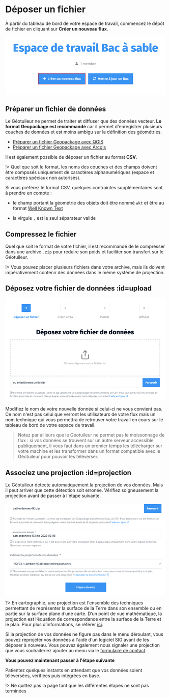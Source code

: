 # Déposer un fichier

À partir du tableau de bord de votre espace de travail, commencez le dépôt de
fichier en cliquant sur **Créer un nouveau flux**.

![Créer un nouveau flux](./img/upload/start.png)

## Préparer un fichier de données

Le Géotuileur ne permet de traiter et diffuser que des données vecteur. **Le format Geopackage est recommandé** car il permet d'enregistrer plusieurs couches de données et est moins ambigu sur la définition des géométries.

* [Préparer un fichier Geopackage avec QGIS](./tutos/gpkg-qgis.md)
* [Préparer un fichier Geopackage avec Arcgis](./tutos/gpkg-arcgis.md)

Il est également possible de déposer un fichier au format **CSV**.

!\> Quel que soit le format, les noms des couches et des champs doivent être composés uniquement de
caractères alphanumériques (espace et caractères spéciaux non autorisés).

Si vous préférez le format CSV, quelques contraintes supplémentaires sont à prendre en compte :

-   le champ portant la géométrie des objets doit être nommé `wkt` et être au
    format [Well Known Text](https://fr.wikipedia.org/wiki/Well-known_text)

-   la virgule `,` est le seul séparateur valide


## Compressez le fichier

Quel que soit le format de votre fichier, il est recommandé de le compresser dans une archive `.zip` pour réduire son poids et faciliter son transfert sur le Géotuileur.

!\> Vous pouvez placer plusieurs fichiers dans votre archive, mais ils doivent impérativement contenir des données dans le même système de projection.

## Déposez votre fichier de données :id=upload

![Téléverser un fichier](./img/upload/upload-file.png)

Modifiez le nom de votre nouvelle donnée si celui-ci ne vous convient pas. Ce
nom n'est pas celui que verront les utilisateurs de votre flux mais un
nom technique qui vous permettra de retrouver votre travail en cours sur le
tableau de bord de votre espace de travail.

> Notez par ailleurs que le Géotuileur ne permet pas le moissonnage de flux : si
vos données se trouvent sur un autre serveur accessible publiquement, il
vous faut dans un premier temps les télécharger sur votre
machine et les transformer dans un format compatible avec le Géotuileur pour pouvoir les téléverser.

## Associez une projection :id=projection

Le Géotuileur détecte automatiquement la projection de vos données. Mais il peut arriver que cette détection soit erronée. Vérifiez soigneusement la projection avant de passer à l'étape suivante.

![Vérifier la projection](./img/upload/projection.png)

?> En cartographie, une projection est l'ensemble des techniques permettant de représenter la surface de la Terre dans
son ensemble ou en partie sur la surface plane d’une carte. D’un point de vue
mathématique, la projection est l’équation de correspondance entre la surface de
la Terre et le plan. Pour plus d’informations, se référer
[ici](pdf/projections_cartographiques.pdf ':target=_blank :ignore').

Si la projection de vos données ne figure pas dans le menu déroulant, vous pouvez reprojeter vos données à l'aide d'un logiciel SIG avant de les déposer à nouveau. Vous pouvez également nous signaler une projection que vous souhaiteriez ajouter au menu via le [formulaire de contact](../../nous-ecrire ':ignore').

**Vous pouvez maintenant passer à l'étape suivante**

Patientez quelques instants en attendant que vos données soient téléversées, vérifiées puis intégrées en base.

!> Ne quittez pas la page tant que les différentes étapes ne sont pas terminées
